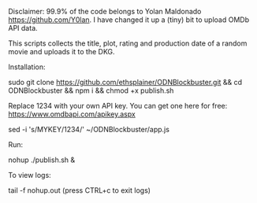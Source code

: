 Disclaimer: 99.9% of the code belongs to Yolan Maldonado https://github.com/Y0lan. I have changed it up a (tiny) bit to upload OMDb API data.





This scripts collects the title, plot, rating and production date of a random movie and uploads it to the DKG.


Installation:

sudo git clone https://github.com/ethsplainer/ODNBlockbuster.git && cd ODNBlockbuster && npm i && chmod +x publish.sh 

Replace 1234 with your own API key. You can get one here for free: https://www.omdbapi.com/apikey.aspx

sed -i 's/MYKEY/1234/' ~/ODNBlockbuster/app.js


Run:

nohup ./publish.sh &

To view logs:

tail -f nohup.out (press CTRL+c to exit logs)


